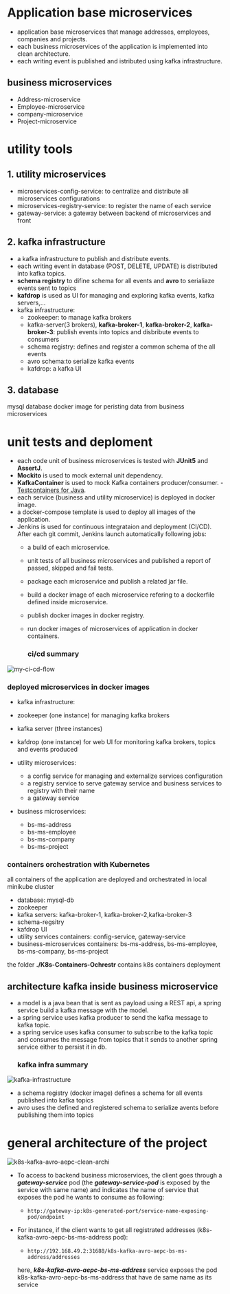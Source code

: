 # Application base microservices
- application base microservices that manage addresses, employees, companies and projects. 
- each business microservices of the application is implemented into clean architecture. 
- each writing event is published and istributed using kafka infrastructure.
## business microservices
- Address-microservice 
- Employee-microservice 
- company-microservice
- Project-microservice

# utility tools

## 1. utility microservices
- microservices-config-service: to centralize and distribute all microservices configurations
- microservices-registry-service: to register the name of each service
- gateway-service: a gateway between backend of microservices and front

## 2. kafka infrastructure
- a kafka infrastructure to publish and distribute events.
- each writing event in database (POST, DELETE, UPDATE) is distributed into kafka topics.
- **schema registry** to difine schema for all events and **avro** to serialiaze events sent to topics
- **kafdrop** is used as UI for managing and exploring kafka events, kafka servers,...
- kafka infrastructure:
  - zookeeper: to manage kafka brokers
  - kafka-server(3 brokers), **kafka-broker-1**, **kafka-broker-2**, **kafka-broker-3**: publish events into topics and disbribute events to consumers
  - schema registry: defines and register a common schema of the all events
  - avro schema:to serialize kafka events
  - kafdrop: a kafka UI

## 3. database
mysql database docker image for peristing data from business microservices
# unit tests and deploment
- each code unit of business microservices is tested with **JUnit5** and **AssertJ**.
- **Mockito** is used to mock external unit dependency.
- **KafkaContainer** is used  to mock Kafka  containers producer/consumer.
      - [Testcontainers for Java](https://java.testcontainers.org/modules/kafka/).
- each service (business and utility microservice) is deployed in docker image.
- a docker-compose template is used to deploy all images of the application.
- Jenkins is used for continuous integrataion and deployment (CI/CD). After each git commit, Jenkins launch automatically following jobs:
  - a build of each microservice.
  - unit tests of all business microservices and published a report of passed, skipped and fail tests.
  - package each microservice and publish a related jar file.
  - build a docker image of each microservice refering to a dockerfile defined inside microservice.
  - publish docker images in docker registry.
  - run docker images of microservices of application in docker containers.
 
    ### ci/cd summary
![my-ci-cd-flow](https://github.com/placidenduwayo1/k8s-kafka-avro-aepc-back/assets/124048212/b8e87f11-5a79-40c4-a132-9327ae0639dc)

 ### deployed microservices in docker images
 - kafka infrastructure:
  - zookeeper (one instance) for managing kafka brokers
  - kafka server (three instances)
  - kafdrop (one instance) for web UI for monitoring kafka brokers, topics and events produced
- utility microservices:
  - a config service for managing and externalize services configuration
  - a registry service to serve gateway service and business services to registry with their name
  - a gateway service

- business microservices:
  - bs-ms-address
  - bs-ms-employee
  - bs-ms-company
  - bs-ms-project

### containers orchestration with Kubernetes
all containers of the application are deployed and orchestrated in local minikube cluster
- database: mysql-db
- zookeeper
- kafka servers: kafka-broker-1, kafka-broker-2,kafka-broker-3
- schema-regsitry
- kafdrop UI
- utility services containers: config-service, gateway-service
- business-microservices containers: bs-ms-address, bs-ms-employee, bs-ms-company, bs-ms-project

the folder **./K8s-Containers-Ochrestr** contains k8s containers deployment

    
## architecture kafka inside business microservice
- a model is a java bean that is sent as payload using a REST api, a spring service build a kafka message with the model.
- a spring service uses kafka producer to send the kafka message to kafka topic.
- a spring service uses kafka consumer to subscribe to the kafka topic and consumes the message from topics that it sends to another spring service either to persist it in db.
  ### kafka infra summary
![kafka-infrastructure](https://github.com/placidenduwayo1/k8s-kafka-avro-aepc-back/assets/124048212/4cb3738e-718a-466c-9b59-41d4773a1a0b)

- a schema registry (docker image) defines a schema for all events published into kafka topics
- avro uses the defined and registered schema to serialize avents before publishing them into topics

# general architecture of the project
![k8s-kafka-avro-aepc-clean-archi](https://github.com/placidenduwayo1/k8s-kafka-avro-aepc-back/assets/124048212/91bf9102-e790-448e-9988-3b5ba37ae7b6)

- To access to backend business microservices, the client goes through a ***gateway-service*** pod (the ***gateway-service-pod*** is exposed by the service with same name) and indicates the name of service that exposes the pod he wants to consume as following:
  - ```http://gateway-ip:k8s-generated-port/service-name-exposing-pod/endpoint```
- For instance, if the client wants to get all registrated addresses (k8s-kafka-avro-aepc-bs-ms-address pod): 
  - ```http://192.168.49.2:31688/k8s-kafka-avro-aepc-bs-ms-address/addresses```

  here, ***k8s-kafka-avro-aepc-bs-ms-address*** service exposes the pod k8s-kafka-avro-aepc-bs-ms-address that have de same name as its service


